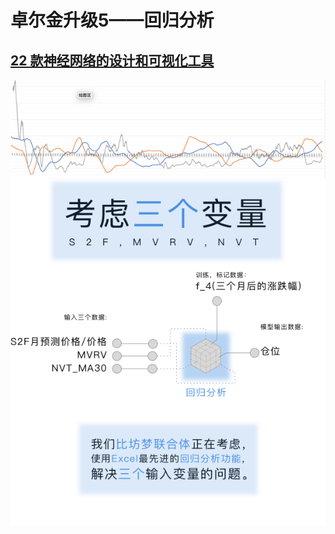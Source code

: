 # 卓尔金升级5——回归分析

## [22 款神经网络的设计和可视化工具](https://www.huaweicloud.com/articles/d90130bfd852a55e505155e381ebfab1.html)

![](../../../../.gitbook/assets/a4%20%281%29.png)

